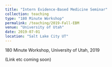 ```yaml
---
title: "Intern Evidence-Based Medicine Seminar"
collection: teaching
type: "180 Minute Workshop"
permalink: /teaching/2019-Fall-EBM
venue: "University of Utah"
date: 2019-07-01
location: "Salt Lake City UT"
---
```


180 Minute Workshop, University of Utah, 2019

(Link etc coming soon)
